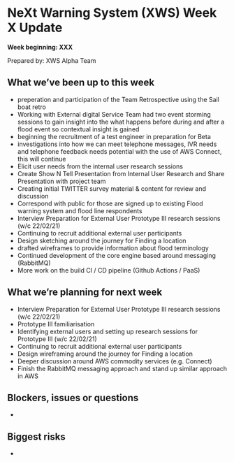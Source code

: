 # NeXt Warning System (XWS) Week X Update
**Week beginning: XXX** 

Prepared by: XWS Alpha Team

## What we’ve been up to this week

* preperation and participation of the Team Retrospective using the Sail boat retro
* Working with External digital Service Team had two event storming sessions to gain insight into the what happens before during and after a flood event so contextual insight is gained
* beginning the recruitment of a test engineer in preparation for Beta
* investigations into how we can meet telephone messages, IVR needs and telephone feedback needs potential with the use of AWS Connect, this will continue
* Elicit user needs from the internal user research sessions
* Create Show N Tell Presentation from Internal User Research and Share Presentation with project team
* Creating initial TWITTER survey material & content for review and discussion
* Correspond with public for those are signed up to existing Flood warning system and flood line respondents
* Interview Preparation for External User Prototype III research sessions (w/c 22/02/21)
* Continuing to recruit additional external user participants
* Design sketching around the journey for Finding a location
* drafted wireframes to provide information about flood terminology
* Continued development of the core engine based around messaging (RabbitMQ)
* More work on the build CI / CD pipeline (Github Actions / PaaS)


## What we’re planning for next week

* Interview Preparation for External User Prototype III research sessions (w/c 22/02/21)
* Prototype III familiarisation
* Identifying external users and setting up research sessions  for Prototype III (w/c 22/02/21) 
* Continuing to recruit additional external user participants
* Design wireframing around the journey for Finding a location
* Deeper discussion around AWS commodity services (e.g. Connect)
* Finish the RabbitMQ messaging approach and stand up similar approach in AWS


## Blockers, issues or questions

* 

## Biggest risks

* 
